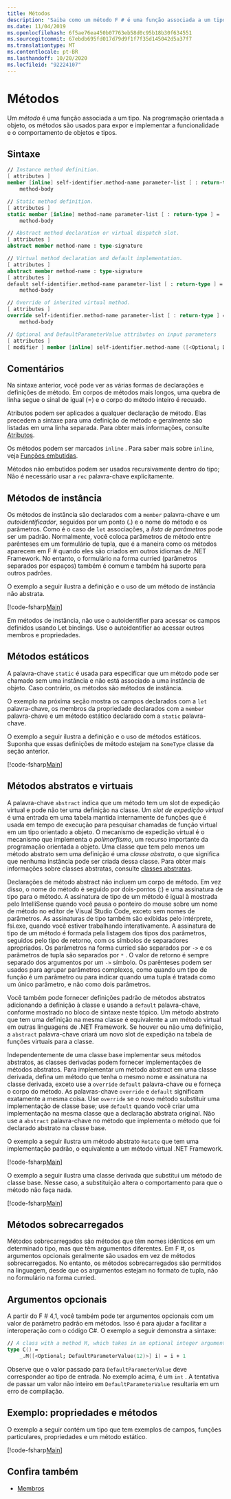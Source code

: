 ```yaml
---
title: Métodos
description: 'Saiba como um método F # é uma função associada a um tipo que é usado para expor e implementar a funcionalidade e o comportamento de objetos e tipos.'
ms.date: 11/04/2019
ms.openlocfilehash: 6f5ae76ea450b07763eb58d0c95b18b30f634551
ms.sourcegitcommit: 67ebdb695fd017d79d9f1f7f35d145042d5a37f7
ms.translationtype: MT
ms.contentlocale: pt-BR
ms.lasthandoff: 10/20/2020
ms.locfileid: "92224107"
---
```

# <a name="methods"></a>Métodos

Um *método* é uma função associada a um tipo. Na programação orientada a objeto, os métodos são usados para expor e implementar a funcionalidade e o comportamento de objetos e tipos.

## <a name="syntax"></a>Sintaxe

```fsharp
// Instance method definition.
[ attributes ]
member [inline] self-identifier.method-name parameter-list [ : return-type ] =
    method-body

// Static method definition.
[ attributes ]
static member [inline] method-name parameter-list [ : return-type ] =
    method-body

// Abstract method declaration or virtual dispatch slot.
[ attributes ]
abstract member method-name : type-signature

// Virtual method declaration and default implementation.
[ attributes ]
abstract member method-name : type-signature
[ attributes ]
default self-identifier.method-name parameter-list [ : return-type ] =
    method-body

// Override of inherited virtual method.
[ attributes ]
override self-identifier.method-name parameter-list [ : return-type ] =
    method-body

// Optional and DefaultParameterValue attributes on input parameters
[ attributes ]
[ modifier ] member [inline] self-identifier.method-name ([<Optional; DefaultParameterValue( default-value )>] input) [ : return-type ]
```

## <a name="remarks"></a>Comentários

Na sintaxe anterior, você pode ver as várias formas de declarações e definições de método. Em corpos de métodos mais longos, uma quebra de linha segue o sinal de igual (=) e o corpo do método inteiro é recuado.

Atributos podem ser aplicados a qualquer declaração de método. Elas precedem a sintaxe para uma definição de método e geralmente são listadas em uma linha separada. Para obter mais informações, consulte [Atributos](../attributes.md).

Os métodos podem ser marcados `inline` . Para saber mais sobre `inline`, veja [Funções embutidas](../functions/inline-functions.md).

Métodos não embutidos podem ser usados recursivamente dentro do tipo; Não é necessário usar a `rec` palavra-chave explicitamente.

## <a name="instance-methods"></a>Métodos de instância

Os métodos de instância são declarados com a `member` palavra-chave e um *autoidentificador*, seguidos por um ponto (.) e o nome do método e os parâmetros. Como é o caso de `let` associações, a *lista de parâmetros* pode ser um padrão. Normalmente, você coloca parâmetros de método entre parênteses em um formulário de tupla, que é a maneira como os métodos aparecem em F # quando eles são criados em outros idiomas de .NET Framework. No entanto, o formulário na forma curried (parâmetros separados por espaços) também é comum e também há suporte para outros padrões.

O exemplo a seguir ilustra a definição e o uso de um método de instância não abstrata.

[!code-fsharp[Main](~/samples/snippets/fsharp/lang-ref-1/snippet3401.fs)]

Em métodos de instância, não use o autoidentifier para acessar os campos definidos usando Let bindings. Use o autoidentifier ao acessar outros membros e propriedades.

## <a name="static-methods"></a>Métodos estáticos

A palavra-chave `static` é usada para especificar que um método pode ser chamado sem uma instância e não está associado a uma instância de objeto. Caso contrário, os métodos são métodos de instância.

O exemplo na próxima seção mostra os campos declarados com a `let` palavra-chave, os membros da propriedade declarados com a `member` palavra-chave e um método estático declarado com a `static` palavra-chave.

O exemplo a seguir ilustra a definição e o uso de métodos estáticos. Suponha que essas definições de método estejam na `SomeType` classe da seção anterior.

[!code-fsharp[Main](~/samples/snippets/fsharp/lang-ref-1/snippet3402.fs)]

## <a name="abstract-and-virtual-methods"></a>Métodos abstratos e virtuais

A palavra-chave `abstract` indica que um método tem um slot de expedição virtual e pode não ter uma definição na classe. Um *slot de expedição virtual* é uma entrada em uma tabela mantida internamente de funções que é usada em tempo de execução para pesquisar chamadas de função virtual em um tipo orientado a objeto. O mecanismo de expedição virtual é o mecanismo que implementa o *polimorfismo*, um recurso importante da programação orientada a objeto. Uma classe que tem pelo menos um método abstrato sem uma definição é uma *classe abstrata*, o que significa que nenhuma instância pode ser criada dessa classe. Para obter mais informações sobre classes abstratas, consulte [classes abstratas](../abstract-classes.md).

Declarações de método abstract não incluem um corpo de método. Em vez disso, o nome do método é seguido por dois-pontos (:) e uma assinatura de tipo para o método. A assinatura de tipo de um método é igual à mostrada pelo IntelliSense quando você pausa o ponteiro do mouse sobre um nome de método no editor de Visual Studio Code, exceto sem nomes de parâmetros. As assinaturas de tipo também são exibidas pelo intérprete, fsi.exe, quando você estiver trabalhando interativamente. A assinatura de tipo de um método é formada pela listagem dos tipos dos parâmetros, seguidos pelo tipo de retorno, com os símbolos de separadores apropriados. Os parâmetros na forma curried são separados por `->` e os parâmetros de tupla são separados por `*` . O valor de retorno é sempre separado dos argumentos por um `->` símbolo. Os parênteses podem ser usados para agrupar parâmetros complexos, como quando um tipo de função é um parâmetro ou para indicar quando uma tupla é tratada como um único parâmetro, e não como dois parâmetros.

Você também pode fornecer definições padrão de métodos abstratos adicionando a definição à classe e usando a `default` palavra-chave, conforme mostrado no bloco de sintaxe neste tópico. Um método abstrato que tem uma definição na mesma classe é equivalente a um método virtual em outras linguagens de .NET Framework. Se houver ou não uma definição, a `abstract` palavra-chave criará um novo slot de expedição na tabela de funções virtuais para a classe.

Independentemente de uma classe base implementar seus métodos abstratos, as classes derivadas podem fornecer implementações de métodos abstratos. Para implementar um método abstract em uma classe derivada, defina um método que tenha o mesmo nome e assinatura na classe derivada, exceto use a `override` `default` palavra-chave ou e forneça o corpo do método. As palavras-chave `override` e `default` significam exatamente a mesma coisa. Use `override` se o novo método substituir uma implementação de classe base; use `default` quando você criar uma implementação na mesma classe que a declaração abstrata original. Não use a `abstract` palavra-chave no método que implementa o método que foi declarado abstrato na classe base.

O exemplo a seguir ilustra um método abstrato `Rotate` que tem uma implementação padrão, o equivalente a um método virtual .NET Framework.

[!code-fsharp[Main](~/samples/snippets/fsharp/lang-ref-1/snippet3403.fs)]

O exemplo a seguir ilustra uma classe derivada que substitui um método de classe base. Nesse caso, a substituição altera o comportamento para que o método não faça nada.

[!code-fsharp[Main](~/samples/snippets/fsharp/lang-ref-1/snippet3404.fs)]

## <a name="overloaded-methods"></a>Métodos sobrecarregados

Métodos sobrecarregados são métodos que têm nomes idênticos em um determinado tipo, mas que têm argumentos diferentes. Em F #, os argumentos opcionais geralmente são usados em vez de métodos sobrecarregados. No entanto, os métodos sobrecarregados são permitidos na linguagem, desde que os argumentos estejam no formato de tupla, não no formulário na forma curried.

## <a name="optional-arguments"></a>Argumentos opcionais

A partir do F # 4,1, você também pode ter argumentos opcionais com um valor de parâmetro padrão em métodos.  Isso é para ajudar a facilitar a interoperação com o código C#.  O exemplo a seguir demonstra a sintaxe:

```fsharp
// A class with a method M, which takes in an optional integer argument.
type C() =
    _.M([<Optional; DefaultParameterValue(12)>] i) = i + 1
```

Observe que o valor passado para `DefaultParameterValue` deve corresponder ao tipo de entrada.  No exemplo acima, é um `int` .  A tentativa de passar um valor não inteiro em `DefaultParameterValue` resultaria em um erro de compilação.

## <a name="example-properties-and-methods"></a>Exemplo: propriedades e métodos

O exemplo a seguir contém um tipo que tem exemplos de campos, funções particulares, propriedades e um método estático.

[!code-fsharp[Main](~/samples/snippets/fsharp/lang-ref-1/snippet3406.fs)]

## <a name="see-also"></a>Confira também

- [Membros](index.md)
